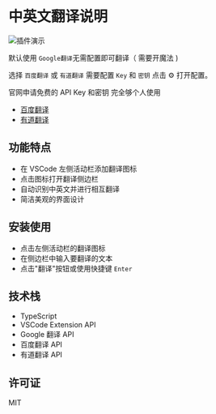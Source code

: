 # 中英文翻译说明

![插件演示](https://i-blog.csdnimg.cn/direct/777f61b761c8411b8f83bb94a52df5a7.gif#pic_center)

默认使用 `Google翻译`无需配置即可翻译（ 需要开魔法 )

选择 `百度翻译` 或 `有道翻译` 需要配置 `Key` 和 `密钥` 点击 ⚙️ 打开配置。

官网申请免费的 API Key 和密钥 完全够个人使用

- [百度翻译](https://fanyi-api.baidu.com/)
- [有道翻译](https://ai.youdao.com/)

## 功能特点

- 在 VSCode 左侧活动栏添加翻译图标
- 点击图标打开翻译侧边栏
- 自动识别中英文并进行相互翻译
- 简洁美观的界面设计

## 安装使用

- 点击左侧活动栏的翻译图标
- 在侧边栏中输入要翻译的文本
- 点击"翻译"按钮或使用快捷键 `Enter`

## 技术栈

- TypeScript
- VSCode Extension API
- Google 翻译 API
- 百度翻译 API
- 有道翻译 API

## 许可证

MIT
